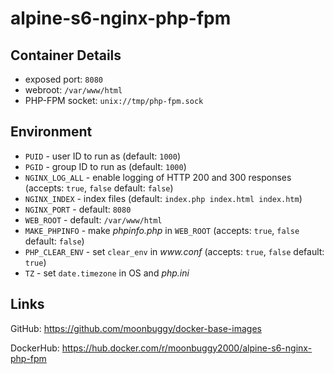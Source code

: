 # alpine-s6-nginx-php-fpm

## Container Details
*   exposed port: `8080`
*   webroot: `/var/www/html`
*   PHP-FPM socket: `unix://tmp/php-fpm.sock`

## Environment
*   `PUID`          - user ID to run as (default: `1000`)
*   `PGID`          - group ID to run as (default: `1000`)
*   `NGINX_LOG_ALL` - enable logging of HTTP 200 and 300 responses (accepts: `true`, `false` default: `false`)
*   `NGINX_INDEX`   - index files (default: `index.php index.html index.htm`)
*   `NGINX_PORT`    - default: `8080`
*   `WEB_ROOT`      - default: `/var/www/html`
*   `MAKE_PHPINFO`  - make _phpinfo.php_ in `WEB_ROOT` (accepts: `true`, `false` default: `false`)
*   `PHP_CLEAR_ENV` - set `clear_env` in _www.conf_ (accepts: `true`, `false` default: `true`)
*   `TZ`            - set `date.timezone` in OS and _php.ini_

## Links
GitHub: <https://github.com/moonbuggy/docker-base-images>

DockerHub: <https://hub.docker.com/r/moonbuggy2000/alpine-s6-nginx-php-fpm>
